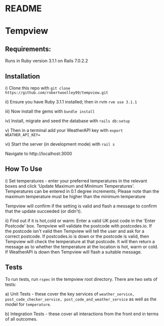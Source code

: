 # README

# Tempview

## Requirements:
Runs in Ruby version 3.1.1 on Rails 7.0.2.2
## Installation

i) Clone this repo with `git clone https://github.com/robertwoolley99/tempview.git`

ii) Ensure you have Ruby 3.1.1 installed; then in rvm `rvm use 3.1.1`

iii) Now install the gems with `bundle install`

iv) Install, migrate and seed the database with `rails db:setup`

v) Then in a terminal add your WeatherAPI key with `export WEATHER_API_KEY=`

vi) Start the server (in development mode) with `rail s` 

Navigate to http://localhost:3000

## How To Use

i) Set temperatures - enter your preferred temperatures in the relevant boxes and click 'Update Maximum and Minimum Temperatures'. Temperatures can be entered in 0.1 degree increments; Please note than the maximum temperature must be higher than the minimum temperature

Tempview will confirm if the setting is valid and flash a message to confirm that the update succeeded (or didn't).

ii) Find out if it is hot,cold or warm: Enter a valid UK post code in the 'Enter Postcode' box.  Tempview will validate the postcode with postcodes.io.
If the postcode isn't valid then Tempview will tell the user and ask for a correct postcode.  If postcodes.io is down or the postcode is valid, then Tempview will check the temperature at that postcode. It will then return a message as to whether the temperature at the location is hot, warm or cold. If WeatherAPI is down then Tempview will flash a suitable message.


## Tests
To run tests, run `rspec` in the tempview root directory.  There are two sets of tests:

a) Unit Tests - these cover the key services of `weather_service, post_code_checker_service, post_code_and_weather_service` as well as the model for `temperature`.

b) Integration Tests - these cover all interactions from the front end in terms of all outcomes.
